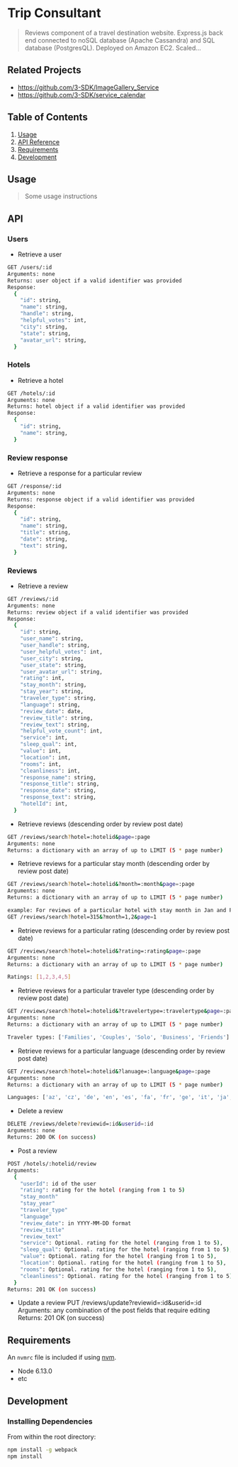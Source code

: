# Trip Consultant

> Reviews component of a travel destination website. Express.js back end connected to noSQL database (Apache Cassandra) and SQL database (PostgresQL). Deployed on Amazon EC2. Scaled...

## Related Projects

  - https://github.com/3-SDK/ImageGallery_Service
  - https://github.com/3-SDK/service_calendar


## Table of Contents

1. [Usage](#Usage)
1. [API Reference](#API)
1. [Requirements](#requirements)
1. [Development](#development)

## Usage

> Some usage instructions

## API
### Users
- Retrieve a user
```sh
GET /users/:id
Arguments: none
Returns: user object if a valid identifier was provided
Response:
  {
    "id": string,
    "name": string,
    "handle": string,
    "helpful_votes": int,
    "city": string,
    "state": string,
    "avatar_url": string,
  }
```
### Hotels
- Retrieve a hotel
```sh
GET /hotels/:id
Arguments: none
Returns: hotel object if a valid identifier was provided
Response:
  {
    "id": string,
    "name": string,
  }
```

### Review response
- Retrieve a response for a particular review
```sh
GET /response/:id
Arguments: none
Returns: response object if a valid identifier was provided
Response:
  {
    "id": string,
    "name": string,
    "title": string,
    "date": string,
    "text": string,
  }
```

### Reviews
- Retrieve a review
```sh
GET /reviews/:id
Arguments: none
Returns: review object if a valid identifier was provided
Response:
  {
    "id": string,
    "user_name": string,
    "user_handle": string,
    "user_helpful_votes": int,
    "user_city": string,
    "user_state": string,
    "user_avatar_url": string,
    "rating": int,
    "stay_month": string,
    "stay_year": string,
    "traveler_type": string,
    "language": string,
    "review_date": date,
    "review_title": string,
    "review_text": string,
    "helpful_vote_count": int,
    "service": int,
    "sleep_qual": int,
    "value": int,
    "location": int,
    "rooms": int,
    "cleanliness": int,
    "response_name": string,
    "response_title": string,
    "response_date": string,
    "response_text": string,
    "hotelId": int,
  }
```
- Retrieve reviews (descending order by review post date)
```sh
GET /reviews/search?hotel=:hotelid&page=:page
Arguments: none
Returns: a dictionary with an array of up to LIMIT (5 * page number)
```

- Retrieve reviews for a particular stay month (descending order by review post date)
```sh
GET /reviews/search?hotel=:hotelid&?month=:month&page=:page
Arguments: none
Returns: a dictionary with an array of up to LIMIT (5 * page number)

example: For reviews of a particular hotel with stay month in Jan and Feb
GET /reviews/search?hotel=315&?month=1,2&page=1
```

- Retrieve reviews for a particular rating (descending order by review post date)
```sh
GET /reviews/search?hotel=:hotelid&?rating=:rating&page=:page
Arguments: none
Returns: a dictionary with an array of up to LIMIT (5 * page number)

Ratings: [1,2,3,4,5]
```

- Retrieve reviews for a particular traveler type (descending order by review post date)
```sh
GET /reviews/search?hotel=:hotelid&?travelertype=:travelertype&page=:page
Arguments: none
Returns: a dictionary with an array of up to LIMIT (5 * page number)

Traveler types: ['Families', 'Couples', 'Solo', 'Business', 'Friends']
```

- Retrieve reviews for a particular language (descending order by review post date)
```sh
GET /reviews/search?hotel=:hotelid&?lanuage=:language&page=:page
Arguments: none
Returns: a dictionary with an array of up to LIMIT (5 * page number)

Languages: ['az', 'cz', 'de', 'en', 'es', 'fa', 'fr', 'ge', 'it', 'ja', 'ko', 'nl', 'pl', 'ru', 'sk', 'sv', 'tr', 'vi', 'zh_CN', 'zh_TW']
```

- Delete a review
```sh
DELETE /reviews/delete?reviewid=:id&userid=:id
Arguments: none
Returns: 200 OK (on success)
```

- Post a review
```sh
POST /hotels/:hotelid/review
Arguments: 
  {
    "userId": id of the user
    "rating": rating for the hotel (ranging from 1 to 5)
    "stay_month"
    "stay_year" 
    "traveler_type"
    "language"
    "review_date": in YYYY-MM-DD format
    "review_title"
    "review_text"
    "service": Optional. rating for the hotel (ranging from 1 to 5),
    "sleep_qual": Optional. rating for the hotel (ranging from 1 to 5),
    "value": Optional. rating for the hotel (ranging from 1 to 5),
    "location": Optional. rating for the hotel (ranging from 1 to 5),
    "rooms": Optional. rating for the hotel (ranging from 1 to 5),
    "cleanliness": Optional. rating for the hotel (ranging from 1 to 5),
  }
Returns: 201 OK (on success)
```

- Update a review
PUT /reviews/update?reviewid=:id&userid=:id
Arguments: any combination of the post fields that require editing
Returns: 201 OK (on success)


## Requirements

An `nvmrc` file is included if using [nvm](https://github.com/creationix/nvm).

- Node 6.13.0
- etc

## Development

### Installing Dependencies

From within the root directory:

```sh
npm install -g webpack
npm install
```


